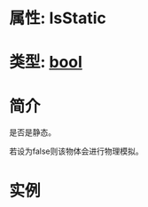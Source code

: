 # 属性: IsStatic
# 类型: [bool](../../bool.md)
# 简介
<!-- START ShortDesc -->
是否是静态。
<!-- END ShortDesc -->


<!-- START Desc -->
若设为false则该物体会进行物理模拟。
<!-- END Desc -->

# 实例
<!-- START SAMPLE -->

<!-- END SAMPLE -->

		 